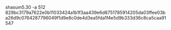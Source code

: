 shasum5.30 -a 512 829bc3179a7622e0b11033424a1b1f3aa439e6d8751785914205da03ffee03ba26d9c0764287796049f1d9e8c0de4d3ea5fda1f4e5d9b333d36c8ca5caa91547
                  
